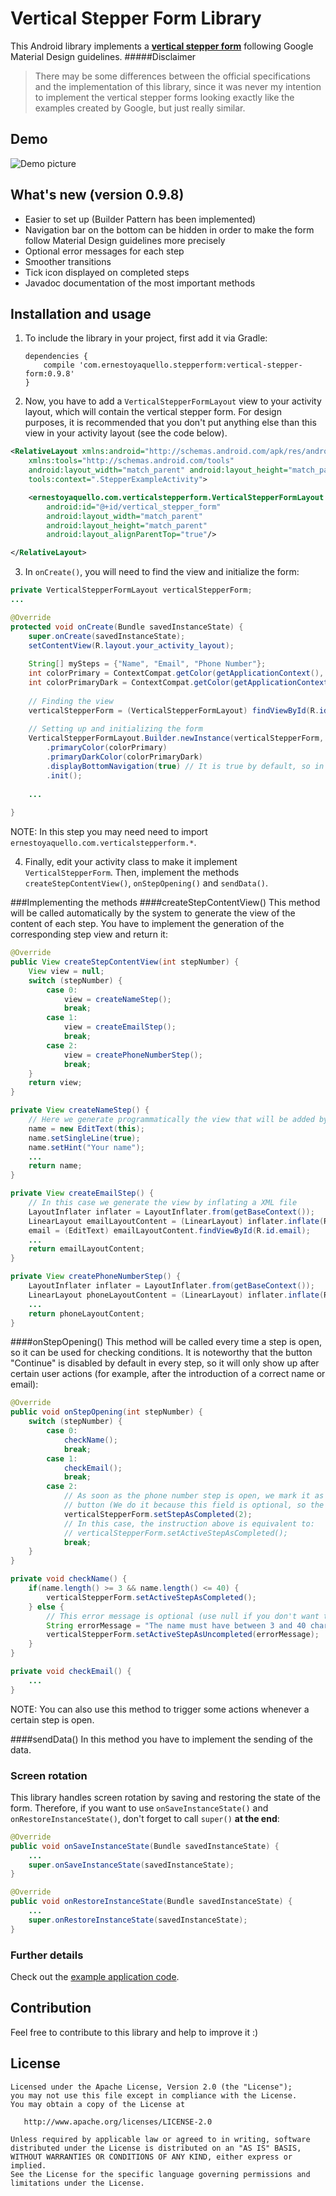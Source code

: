 # Vertical Stepper Form Library
This Android library implements a [**vertical stepper form**](https://material.google.com/components/steppers.html) following Google Material Design guidelines.
#####Disclaimer
> There may be some differences between the official specifications and the implementation of this library, since it was never my intention to implement the vertical stepper forms looking exactly like the examples created by Google, but just really similar.

## Demo
![Demo picture](https://raw.githubusercontent.com/ernestoyaquello/vertical-stepper-form/master/stepper-example.gif)

## What's new (version 0.9.8)
* Easier to set up (Builder Pattern has been implemented)
* Navigation bar on the bottom can be hidden in order to make the form follow Material Design guidelines more precisely
* Optional error messages for each step
* Smoother transitions
* Tick icon displayed on completed steps
* Javadoc documentation of the most important methods

## Installation and usage
1. To include the library in your project, first add it via Gradle:

	```
	dependencies {
		compile 'com.ernestoyaquello.stepperform:vertical-stepper-form:0.9.8'
	}
	```
2. Now, you have to add a ```VerticalStepperFormLayout``` view to your activity layout, which will contain the vertical stepper form. For design purposes, it is recommended that you don't put anything else than this view in your activity layout (see the code below).

  ```xml
  <RelativeLayout xmlns:android="http://schemas.android.com/apk/res/android"
      xmlns:tools="http://schemas.android.com/tools"
      android:layout_width="match_parent" android:layout_height="match_parent"
      tools:context=".StepperExampleActivity">
  
      <ernestoyaquello.com.verticalstepperform.VerticalStepperFormLayout
          android:id="@+id/vertical_stepper_form"
          android:layout_width="match_parent"
          android:layout_height="match_parent"
          android:layout_alignParentTop="true"/>
  
  </RelativeLayout>
  ```
3. In ```onCreate()```, you will need to find the view and initialize the form:

  ```java
  private VerticalStepperFormLayout verticalStepperForm;
  ...
  
  @Override
  protected void onCreate(Bundle savedInstanceState) {
      super.onCreate(savedInstanceState);
      setContentView(R.layout.your_activity_layout);
      
      String[] mySteps = {"Name", "Email", "Phone Number"};
      int colorPrimary = ContextCompat.getColor(getApplicationContext(), R.color.colorPrimary);
      int colorPrimaryDark = ContextCompat.getColor(getApplicationContext(), R.color.colorPrimaryDark);
      
      // Finding the view
      verticalStepperForm = (VerticalStepperFormLayout) findViewById(R.id.vertical_stepper_form);
          
      // Setting up and initializing the form
      VerticalStepperFormLayout.Builder.newInstance(verticalStepperForm, mySteps, this, this)
          .primaryColor(colorPrimary)
          .primaryDarkColor(colorPrimaryDark)
          .displayBottomNavigation(true) // It is true by default, so in this case this line is not necessary
          .init();
      
      ...
      
  }
  ```
  NOTE: In this step you may need need to import ```ernestoyaquello.com.verticalstepperform.*```.

4. Finally, edit your activity class to make it implement ```VerticalStepperForm```. Then, implement the methods ```createStepContentView()```, ```onStepOpening()``` and ```sendData()```.


###Implementing the methods
####createStepContentView()
This method will be called automatically by the system to generate the view of the content of each step. You have to implement the generation of the corresponding step view and return it:
```java
@Override
public View createStepContentView(int stepNumber) {
	View view = null;
	switch (stepNumber) {
		case 0:
			view = createNameStep();
			break;
		case 1:
			view = createEmailStep();
			break;
		case 2:
			view = createPhoneNumberStep();
			break;
	}
	return view;
}

private View createNameStep() {
	// Here we generate programmatically the view that will be added by the system to the step content layout
	name = new EditText(this);
	name.setSingleLine(true);
	name.setHint("Your name");
	...
	return name;
}

private View createEmailStep() {
	// In this case we generate the view by inflating a XML file
	LayoutInflater inflater = LayoutInflater.from(getBaseContext());
	LinearLayout emailLayoutContent = (LinearLayout) inflater.inflate(R.layout.email_step_layout, null, false);
	email = (EditText) emailLayoutContent.findViewById(R.id.email);
	...
	return emailLayoutContent;
}

private View createPhoneNumberStep() {
	LayoutInflater inflater = LayoutInflater.from(getBaseContext());
	LinearLayout phoneLayoutContent = (LinearLayout) inflater.inflate(R.layout.phone_step_layout, null, false);
	...
	return phoneLayoutContent;
}
```


####onStepOpening()
This method will be called every time a step is open, so it can be used for checking conditions. It is noteworthy that the button "Continue" is disabled by default in every step, so it will only show up after certain user actions (for example, after the introduction of a correct name or email):
```java
@Override
public void onStepOpening(int stepNumber) {
	switch (stepNumber) {
		case 0: 
			checkName();
			break;
		case 1:
			checkEmail();
			break;
		case 2: 
			// As soon as the phone number step is open, we mark it as completed in order to show the "Continue"
			// button (We do it because this field is optional, so the user can skip it without giving any info)
			verticalStepperForm.setStepAsCompleted(2);
			// In this case, the instruction above is equivalent to: 
			// verticalStepperForm.setActiveStepAsCompleted();
			break;
	}
}

private void checkName() {
	if(name.length() >= 3 && name.length() <= 40) {
		verticalStepperForm.setActiveStepAsCompleted();
	} else {
		// This error message is optional (use null if you don't want to display an error message)
		String errorMessage = "The name must have between 3 and 40 characters";
		verticalStepperForm.setActiveStepAsUncompleted(errorMessage);
	}
}

private void checkEmail() {
	...
}
```
NOTE: You can also use this method to trigger some actions whenever a certain step is open.

####sendData()
In this method you have to implement the sending of the data.

### Screen rotation
This library handles screen rotation by saving and restoring the state of the form. Therefore, if you want to use ```onSaveInstanceState()``` and ```onRestoreInstanceState()```, don't forget to call ```super()``` **at the end**:
```java
@Override
public void onSaveInstanceState(Bundle savedInstanceState) {
	...
	super.onSaveInstanceState(savedInstanceState);
}

@Override
public void onRestoreInstanceState(Bundle savedInstanceState) {
	...
	super.onRestoreInstanceState(savedInstanceState);
}
```

### Further details
Check out the [example application code](https://github.com/ernestoyaquello/vertical-stepper-form/tree/master/app/src/main/java/verticalstepperform/ernestoyaquello/com/verticalstepperform).

## Contribution
Feel free to contribute to this library and help to improve it :)

## License
```
Licensed under the Apache License, Version 2.0 (the "License");
you may not use this file except in compliance with the License.
You may obtain a copy of the License at

   http://www.apache.org/licenses/LICENSE-2.0

Unless required by applicable law or agreed to in writing, software
distributed under the License is distributed on an "AS IS" BASIS,
WITHOUT WARRANTIES OR CONDITIONS OF ANY KIND, either express or implied.
See the License for the specific language governing permissions and
limitations under the License.
```
